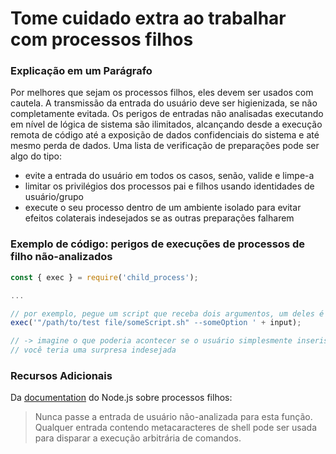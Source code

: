 # Tome cuidado extra ao trabalhar com processos filhos

### Explicação em um Parágrafo

Por melhores que sejam os processos filhos, eles devem ser usados ​​com cautela. A transmissão da entrada do usuário deve ser higienizada, se não completamente evitada.
Os perigos de entradas não analisadas executando em nível de lógica de sistema são ilimitados, alcançando desde a execução remota de código até a exposição de dados confidenciais do sistema e até mesmo perda de dados. Uma lista de verificação de preparações pode ser algo do tipo:
- evite a entrada do usuário em todos os casos, senão, valide e limpe-a
- limitar os privilégios dos processos pai e filhos usando identidades de usuário/grupo
- execute o seu processo dentro de um ambiente isolado para evitar efeitos colaterais indesejados se as outras preparações falharem

### Exemplo de código: perigos de execuções de processos de filho não-analizados

```javascript
const { exec } = require('child_process');

...

// por exemplo, pegue um script que receba dois argumentos, um deles é uma entrada do usuário não-analizada
exec('"/path/to/test file/someScript.sh" --someOption ' + input);

// -> imagine o que poderia acontecer se o usuário simplesmente inserisse algo como '&& rm -rf --no-preserve-root /'
// você teria uma surpresa indesejada
```

### Recursos Adicionais

Da [documentation](https://nodejs.org/dist/latest-v8.x/docs/api/child_process.html#child_process_child_process_exec_command_options_callback) do Node.js sobre processos filhos:

> Nunca passe a entrada de usuário não-analizada para esta função. Qualquer entrada contendo metacaracteres de shell pode ser usada para disparar a execução arbitrária de comandos.

